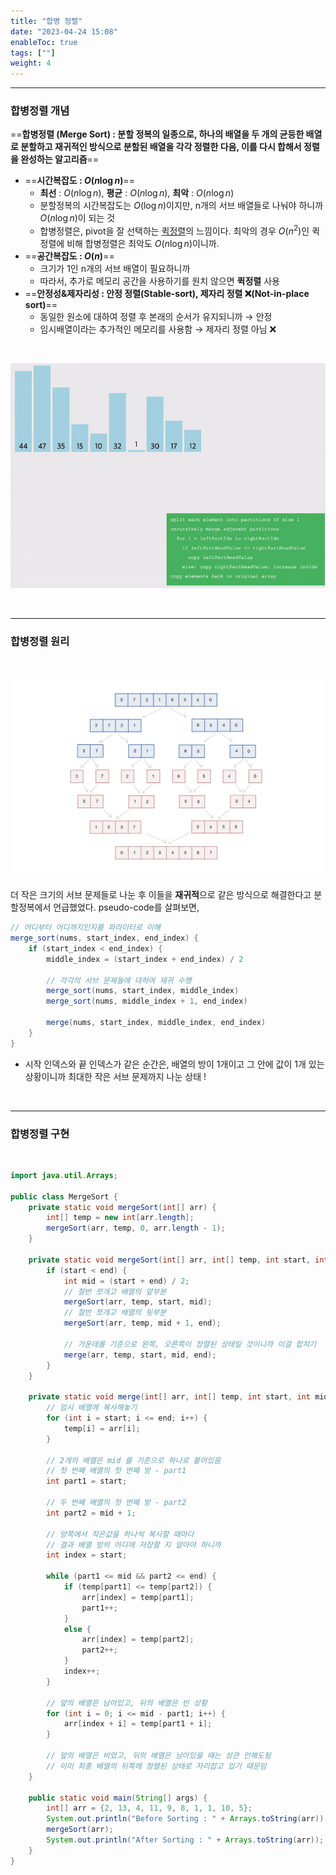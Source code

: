 ```yaml
---
title: "합병 정렬"
date: "2023-04-24 15:08"
enableToc: true
tags: [""]
weight: 4
---
```


<hr>

### 합병정렬 개념

==**합병정렬 (Merge Sort) : 분할 정복의 일종으로, 하나의 배열을 두 개의 균등한 배열로 분할하고 재귀적인 방식으로 분할된 배열을 각각 정렬한 다음, 이를 다시 합해서 정렬을 완성하는 알고리즘**==
- ==**시간복잡도 : $O(n \log n)$**==
	- **최선** : $O(n \log n)$, **평균** : $O(n \log n)$, **최악** :  $O(n \log n)$
	- 분할정복의 시간복잡도는 $O(\log n)$이지만, n개의 서브 배열들로 나눠야 하니까 $O(n \log n)$이 되는 것
	- 합병정렬은, pivot을 잘 선택하는 [퀵정렬](brain/CS/Algo/sort/comparison/quickSort)의 느낌이다. 최악의 경우 $O(n^2)$인 퀵정렬에 비해 합병정렬은 최악도 $O(n \log n)$이니까.
- ==**공간복잡도 : $O(n)$**==
	- 크기가 1인 n개의 서브 배열이 필요하니까
	- 따라서, 추가로 메모리 공간을 사용하기를 원치 않으면 **퀵정렬** 사용
- ==**안정성&제자리성 : 안정 정렬(Stable-sort), 제자리 정렬 ❌(Not-in-place sort)**==
	- 동일한 원소에 대하여 정렬 후 본래의 순서가 유지되니까 → 안정
	- 임시배열이라는 추가적인 메모리를 사용함 → 제자리 정렬 아님 ❌
<br>

![](brain/image/gif/mergeSort.gif)

<br>

<hr>

### 합병정렬 원리

<br>

![](brain/image/mergeSort-1.png)

더 작은 크기의 서브 문제들로 나눈 후 이들을 **재귀적**으로 같은 방식으로 해결한다고 분할정복에서 언급했었다. pseudo-code를 살펴보면,

```java
// 어디부터 어디까지인지를 파라미터로 이해
merge_sort(nums, start_index, end_index) {
	if (start_index < end_index) {
		middle_index = (start_index + end_index) / 2

		// 각각의 서브 문제들에 대하여 재귀 수행
		merge_sort(nums, start_index, middle_index)
		merge_sort(nums, middle_index + 1, end_index)

		merge(nums, start_index, middle_index, end_index)
	}
}
```

- 시작 인덱스와 끝 인덱스가 같은 순간은, 배열의 방이 1개이고 그 안에 값이 1개 있는 상황이니까 최대한 작은 서브 문제까지 나눈 상태 !

<br>

<hr>

### 합병정렬 구현

<br>

```java
import java.util.Arrays;  
  
public class MergeSort {  
    private static void mergeSort(int[] arr) {  
        int[] temp = new int[arr.length];  
        mergeSort(arr, temp, 0, arr.length - 1);  
    }  
  
    private static void mergeSort(int[] arr, int[] temp, int start, int end) {  
        if (start < end) {  
            int mid = (start + end) / 2;  
            // 절반 쪼개고 배열의 앞부분  
            mergeSort(arr, temp, start, mid);  
            // 절반 쪼개고 배열의 뒷부분  
            mergeSort(arr, temp, mid + 1, end);  
            
            // 가운데를 기준으로 왼쪽, 오른쪽이 정렬된 상태일 것이니까 이걸 합치기  
            merge(arr, temp, start, mid, end);  
        }  
    }  
  
    private static void merge(int[] arr, int[] temp, int start, int mid, int end) {  
        // 임시 배열에 복사해놓기  
        for (int i = start; i <= end; i++) {  
            temp[i] = arr[i];  
        }  
  
        // 2개의 배열은 mid 를 기준으로 하나로 붙어있음  
        // 첫 번째 배열의 첫 번째 방 - part1        
        int part1 = start;  
        
        // 두 번째 배열의 첫 번째 방 - part2        
        int part2 = mid + 1;  
        
        // 양쪽에서 작은값을 하나씩 복사할 때마다  
        // 결과 배열 방의 어디에 저장할 지 알아야 하니까  
        int index = start;  
  
        while (part1 <= mid && part2 <= end) {  
            if (temp[part1] <= temp[part2]) {  
                arr[index] = temp[part1];  
                part1++;  
            }  
            else {  
                arr[index] = temp[part2];  
                part2++;  
            }  
            index++;  
        }  
  
        // 앞의 배열은 남아있고, 뒤의 배열은 빈 상황  
        for (int i = 0; i <= mid - part1; i++) {  
            arr[index + i] = temp[part1 + i];  
        }  
  
        // 앞의 배열은 비었고, 뒤의 배열은 남아있을 때는 상관 안해도됨  
        // 이미 최종 배열의 뒤쪽에 정렬된 상태로 자리잡고 있기 때문임  
    }  
  
    public static void main(String[] args) {  
        int[] arr = {2, 13, 4, 11, 9, 8, 1, 1, 10, 5};  
        System.out.println("Before Sorting : " + Arrays.toString(arr));  
        mergeSort(arr);  
        System.out.println("After Sorting : " + Arrays.toString(arr));  
    }  
}
```